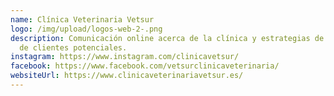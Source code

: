 ```yaml
---
name: Clínica Veterinaria Vetsur
logo: /img/upload/logos-web-2-.png
description: Comunicación online acerca de la clínica y estrategias de captación
  de clientes potenciales.
instagram: https://www.instagram.com/clinicavetsur/
facebook: https://www.facebook.com/vetsurclinicaveterinaria/
websiteUrl: https://www.clinicaveterinariavetsur.es/
---
```

